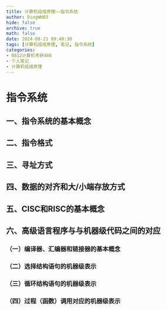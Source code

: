 ```yaml
---
title: 计算机组成原理——指令系统
author: DingWH03
hide: false
archive: true
math: false
date: 2024-08-21 09:40:30
tags: [计算机组成原理, 笔记, 指令系统]
categories: 
- 0812计算机考研408
- 个人笔记
- 计算机组成原理
---
```

# 指令系统

## 一、指令系统的基本概念

## 二、指令格式

## 三、寻址方式

## 四、数据的对齐和大/小端存放方式

## 五、CISC和RISC的基本概念

## 六、高级语言程序与与机器级代码之间的对应

### （一）编译器、汇编器和链接器的基本概念

### （二）选择结构语句的机器级表示

### （三）循环结构语句的机器级表示

### （四）过程（函数）调用对应的机器级表示
